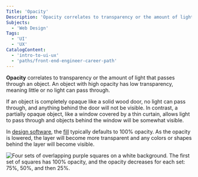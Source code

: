 ```yaml
---
Title: 'Opacity'
Description: 'Opacity correlates to transparency or the amount of light that passes through an object.'
Subjects:
  - 'Web Design'
Tags:
  - 'UI'
  - 'UX'
CatalogContent:
  - 'intro-to-ui-ux'
  - 'paths/front-end-engineer-career-path'
---
```


**Opacity** correlates to transparency or the amount of light that passes through an object. An object with high opacity has low transparency, meaning little or no light can pass through.

If an object is completely opaque like a solid wood door, no light can pass through, and anything behind the door will not be visible. In contrast, a partially opaque object, like a window covered by a thin curtain, allows light to pass through and objects behind the window will be somewhat visible.

In [design software](https://www.codecademy.com/resources/docs/uiux/design-software), the [fill](https://www.codecademy.com/resources/docs/uiux/fill) typically defaults to 100% opacity. As the opacity is lowered, the layer will become more transparent and any colors or shapes behind the layer will become visible.

![Four sets of overlapping purple squares on a white background. The first set of squares has 100% opacity, and the opacity decreases for each set: 75%, 50%, and then 25%.](https://static-assets.codecademy.com/Courses/intro-to-ui-and-ux/docs/Opacity.png)
